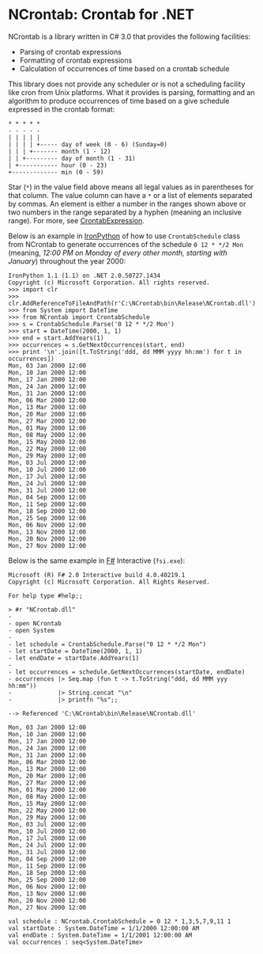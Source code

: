 # NCrontab: Crontab for .NET

NCrontab is a library written in C# 3.0 that provides the following facilities:

* Parsing of crontab expressions
* Formatting of crontab expressions
* Calculation of occurrences of time based on a crontab schedule

This library does not provide any scheduler or is not a scheduling facility like
cron from Unix platforms. What it provides is parsing, formatting and an algorithm
to produce occurrences of time based on a give schedule expressed in the crontab
format:

    * * * * *
    - - - - -
    | | | | |
    | | | | +----- day of week (0 - 6) (Sunday=0)
    | | | +------- month (1 - 12)
    | | +--------- day of month (1 - 31)
    | +----------- hour (0 - 23)
    +------------- min (0 - 59)

Star (`*`) in the value field above means all legal values as in parentheses for
that column. The value column can have a `*` or a list of elements separated by
commas. An element is either a number in the ranges shown above or two numbers in
the range separated by a hyphen (meaning an inclusive range). For more, see
[CrontabExpression](https://code.google.com/p/ncrontab/wiki/CrontabExpression).

Below is an example in [IronPython][ipy] of how to use `CrontabSchedule` class
from NCrontab to generate occurrences of the schedule `0 12 * */2 Mon`
(meaning, *12:00 PM on Monday of every other month, starting with January*)
throughout the year 2000:

    IronPython 1.1 (1.1) on .NET 2.0.50727.1434
    Copyright (c) Microsoft Corporation. All rights reserved.
    >>> import clr
    >>> clr.AddReferenceToFileAndPath(r'C:\NCrontab\bin\Release\NCrontab.dll')
    >>> from System import DateTime
    >>> from NCrontab import CrontabSchedule
    >>> s = CrontabSchedule.Parse('0 12 * */2 Mon')
    >>> start = DateTime(2000, 1, 1)
    >>> end = start.AddYears(1)
    >>> occurrences = s.GetNextOccurrences(start, end)
    >>> print '\n'.join([t.ToString('ddd, dd MMM yyyy hh:mm') for t in occurrences])
    Mon, 03 Jan 2000 12:00
    Mon, 10 Jan 2000 12:00
    Mon, 17 Jan 2000 12:00
    Mon, 24 Jan 2000 12:00
    Mon, 31 Jan 2000 12:00
    Mon, 06 Mar 2000 12:00
    Mon, 13 Mar 2000 12:00
    Mon, 20 Mar 2000 12:00
    Mon, 27 Mar 2000 12:00
    Mon, 01 May 2000 12:00
    Mon, 08 May 2000 12:00
    Mon, 15 May 2000 12:00
    Mon, 22 May 2000 12:00
    Mon, 29 May 2000 12:00
    Mon, 03 Jul 2000 12:00
    Mon, 10 Jul 2000 12:00
    Mon, 17 Jul 2000 12:00
    Mon, 24 Jul 2000 12:00
    Mon, 31 Jul 2000 12:00
    Mon, 04 Sep 2000 12:00
    Mon, 11 Sep 2000 12:00
    Mon, 18 Sep 2000 12:00
    Mon, 25 Sep 2000 12:00
    Mon, 06 Nov 2000 12:00
    Mon, 13 Nov 2000 12:00
    Mon, 20 Nov 2000 12:00
    Mon, 27 Nov 2000 12:00

Below is the same example in [F#][f#] Interactive (`fsi.exe`):

    Microsoft (R) F# 2.0 Interactive build 4.0.40219.1
    Copyright (c) Microsoft Corporation. All Rights Reserved.

    For help type #help;;

    > #r "NCrontab.dll"
    -
    - open NCrontab
    - open System
    -
    - let schedule = CrontabSchedule.Parse("0 12 * */2 Mon")
    - let startDate = DateTime(2000, 1, 1)
    - let endDate = startDate.AddYears(1)
    -
    - let occurrences = schedule.GetNextOccurrences(startDate, endDate)
    - occurrences |> Seq.map (fun t -> t.ToString("ddd, dd MMM yyy hh:mm"))
    -             |> String.concat "\n"
    -             |> printfn "%s";;

    --> Referenced 'C:\NCrontab\bin\Release\NCrontab.dll'

    Mon, 03 Jan 2000 12:00
    Mon, 10 Jan 2000 12:00
    Mon, 17 Jan 2000 12:00
    Mon, 24 Jan 2000 12:00
    Mon, 31 Jan 2000 12:00
    Mon, 06 Mar 2000 12:00
    Mon, 13 Mar 2000 12:00
    Mon, 20 Mar 2000 12:00
    Mon, 27 Mar 2000 12:00
    Mon, 01 May 2000 12:00
    Mon, 08 May 2000 12:00
    Mon, 15 May 2000 12:00
    Mon, 22 May 2000 12:00
    Mon, 29 May 2000 12:00
    Mon, 03 Jul 2000 12:00
    Mon, 10 Jul 2000 12:00
    Mon, 17 Jul 2000 12:00
    Mon, 24 Jul 2000 12:00
    Mon, 31 Jul 2000 12:00
    Mon, 04 Sep 2000 12:00
    Mon, 11 Sep 2000 12:00
    Mon, 18 Sep 2000 12:00
    Mon, 25 Sep 2000 12:00
    Mon, 06 Nov 2000 12:00
    Mon, 13 Nov 2000 12:00
    Mon, 20 Nov 2000 12:00
    Mon, 27 Nov 2000 12:00

    val schedule : NCrontab.CrontabSchedule = 0 12 * 1,3,5,7,9,11 1
    val startDate : System.DateTime = 1/1/2000 12:00:00 AM
    val endDate : System.DateTime = 1/1/2001 12:00:00 AM
    val occurrences : seq<System.DateTime>


  [ipy]: http://en.wikipedia.org/wiki/IronPython
  [f#]: http://msdn.microsoft.com/en-us/fsharp/cc742182
